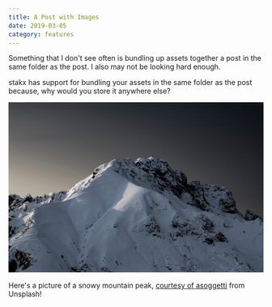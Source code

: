 ```yaml
---
title: A Post with Images
date: 2019-03-05
category: features
---
```


Something that I don't see often is bundling up assets together a post in the same folder as the post. I also may not be looking hard enough.

stakx has support for bundling your assets in the same folder as the post because, why would you store it anywhere else?

![A snowy mountain peak](./snow-mountain.jpg)

Here's a picture of a snowy mountain peak, [courtesy of asoggetti](https://unsplash.com/photos/uR6dIgDnt38) from Unsplash!
